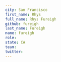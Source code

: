 ```yaml
---
city: San Francisco
first_name: Rhys
full_name: Rhys Fureigh
github: fureigh
last_name: Fureigh
name: fureigh
role:
state: CA
team:
twitter:
---
```

